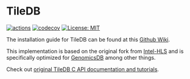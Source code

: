 # TileDB

[![actions](https://github.com/OmicsDataAutomation/TileDB/workflows/build/badge.svg)](https://github.com/OmicsDataAutomation/TileDB/actions)
[![codecov](https://codecov.io/gh/OmicsDataAutomation/TileDB/branch/master/graph/badge.svg)](https://codecov.io/gh/OmicsDataAutomation/TileDB)
[![License: MIT](https://img.shields.io/badge/License-MIT-yellow.svg)](https://opensource.org/licenses/MIT)

The installation guide for TileDB can be found at this [Github
Wiki](https://github.com/OmicsDataAutomation/TileDB/wiki).

This implementation is based on the original fork from [Intel-HLS](https://github.com/Intel-HLS/TileDB/tree/genomicsdb_req) and is specifically optimized for [GenomicsDB](https://github.com/GenomicsDB/GenomicsDB) among other things.

Check out [original TileDB C API documentation and tutorials](https://web.archive.org/web/20171230150211/http://istc-bigdata.org:80/tiledb/tutorials/index.html).
